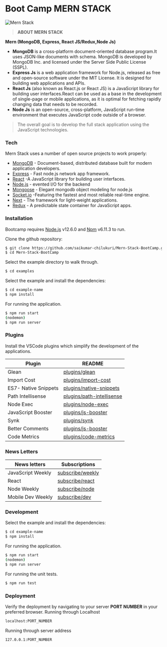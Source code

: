 # Boot Camp MERN STACK


![Mern Stack](https://blog.hyperiondev.com/wp-content/uploads/2018/09/Blog-Article-MERN-Stack.jpg)

>**ABOUT MERN STACK**

**Mern (MongoDB, Express, React JS/Redux,Node Js)**
 - **MongoDB** is a cross-platform document-oriented database program.It uses JSON-like documents with schema. MongoDB is developed by MongoDB Inc. and licensed under the Server Side Public License (SSPL). 
 - **Express Js** is a web application framework for Node.js, released as free and open-source software under the MIT License. It is designed for building web applications and APIs.
 - **React Js** (also known as React.js or React JS) is a JavaScript library for building user interfaces.React can be used as a base in the development of single-page or mobile applications, as it is optimal for fetching rapidly changing data that needs to be recorded. 
 - **Node Js** is an open-source, cross-platform, JavaScript run-time environment that executes JavaScript code outside of a browser. 


> The overall goal is to develop the full stack application using the JavaScript technologies.


### Tech
Mern Stack uses a number of open source projects to work properly:

* [MongoDB](https://www.mongodb.com) - Document-based, distributed database built for modern application developers.
* [Express](http://expressjs.com) - Fast node.js network app framework.
* [React](https://reactjs.org) -A JavaScript library for building user interfaces.
* [Node.js](http://nodejs.org) - evented I/O for the backend
* [Mongoose](https://mongoosejs.com) - Elegant mongodb object modeling for node.js
* [Socket.io](https://socket.io) -Featuring the fastest and most reliable real-time engine.
* [Next](https://nextjs.org) - The framework for light-weight applications.
* [Redux](https://redux.js.org) - A predictable state container for JavaScript apps.

### Installation

Bootcamp requires [Node.js](https://nodejs.org/) v12.6.0 and [Npm](https://www.npmjs.com) v6.11.3 to run.

Clone the github repository:
```sh
$ git clone https://github.com/saikumar-chilukuri/Mern-Stack-BootCamp.git
$ cd Mern-Stack-BootCamp
```
Select the example directory to walk through.
```sh
$ cd examples
```
Select the example and install the dependencies:
```sh
$ cd example-name
$ npm install 
```

For running the application.
```sh
$ npm run start
(nodemon)
$ npm run server
```
### Plugins

Install the VSCode plugins which simplify the development of the applications.

| Plugin | README |
| ------ | ------ |
| Glean | [plugins/glean](https://marketplace.visualstudio.com/items?itemName=wix.glean) |
| Import Cost | [plugins/import-cost](https://marketplace.visualstudio.com/items?itemName=wix.vscode-import-cost) |
| ES7- Native Snippets | [plugins/native-snippets](https://marketplace.visualstudio.com/items?itemName=dsznajder.es7-react-js-snippets) |
| Path Intellisense | [plugins/path-intellisense](https://marketplace.visualstudio.com/items?itemName=christian-kohler.path-intellisense) |
| Node Exec | [plugins/node-exec](https://marketplace.visualstudio.com/items?itemName=miramac.vscode-exec-node) |
|  JavaScript Booster | [plugins/js-booster](https://marketplace.visualstudio.com/items?itemName=sburg.vscode-javascript-booster) |
| Synk | [plugins/synk](https://marketplace.visualstudio.com/items?itemName=pmbenjamin.vscode-snyk) |
| Better Comments |[plugins/js-booster](https://marketplace.visualstudio.com/items?itemName=aaron-bond.better-comments) |
| Code Metrics | [plugins/code-metrics](https://marketplace.visualstudio.com/items?itemName=kisstkondoros.vscode-codemetrics) |


### News Letters
| News letters | Subscriptions |
| ------ | ------ |
| JavaScript Weekly | [subscribe/weekly](https://javascriptweekly.com) |
| React | [subscribe/react](https://react.statuscode.com/) |
| Node Weekly | [subscribe/node ](https://nodeweekly.com/) |
| Mobile Dev Weekly | [subscribe/dev](https://mobiledevweekly.com/) |


### Development
Select the example and install the dependencies:
```sh
$ cd example-name
$ npm install 
```

For running the application.
```sh
$ npm run start
(nodemon)
$ npm run server
```
For running the unit tests.
```sh
$ npm run test
```
 ### Deployment 
Verify the deployment by navigating to your server **PORT NUMBER** in your preferred browser.
Running through Localhost
```sh
localhost:PORT_NUMBER
```
Running through server address
```sh
127.0.0.1:PORT_NUMBER
```
